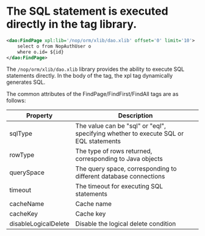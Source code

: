 # The SQL statement is executed directly in the tag library.

```xml
<dao:FindPage xpl:lib='/nop/orm/xlib/dao.xlib' offset='0' limit='10'>
    select o from NopAuthUser o
    where o.id= ${id}
</dao:FindPage>
```

The `/nop/orm/xlib/dao.xlib` library provides the ability to execute SQL statements directly. In the body of the tag, the xpl tag dynamically generates SQL.

The common attributes of the FindPage/FindFirst/FindAll tags are as follows:

| Property | Description |
|---------|-------------|
| sqlType | The value can be "sql" or "eql", specifying whether to execute SQL or EQL statements |
| rowType | The type of rows returned, corresponding to Java objects |
| querySpace | The query space, corresponding to different database connections |
| timeout | The timeout for executing SQL statements |
| cacheName | Cache name |
| cacheKey | Cache key |
| disableLogicalDelete | Disable the logical delete condition |
